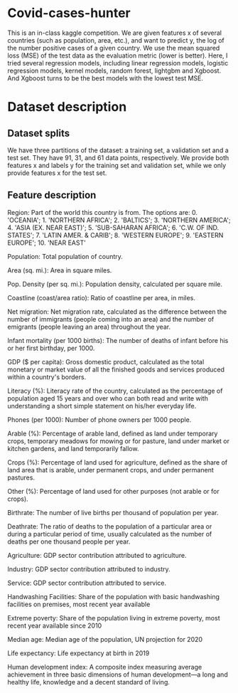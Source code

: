 # Covid-cases-hunter
This is an in-class kaggle competition. We are given features x of several countries (such as population, area, etc.), and want to predict y, the log of the number positive cases of a given country. We use the mean squared loss (MSE) of the test data as the evaluation metric (lower is better). Here, I tried several regression models, including linear regression models, logistic regression models, kernel models, random forest, lightgbm and Xgboost. And Xgboost turns to be the best models with the lowest test MSE.

# Dataset description
## Dataset splits
We have three partitions of the dataset: a training set, a validation set and a test set. They have 91, 31, and 61 data points, respectively. We provide both features x and labels y for the training set and validation set, while we only provide features x for the test set.

## Feature description
Region: Part of the world this country is from. The options are: 0. 'OCEANIA'; 1. 'NORTHERN AFRICA'; 2. 'BALTICS'; 3. 'NORTHERN AMERICA'; 4. 'ASIA (EX. NEAR EAST)'; 5. 'SUB-SAHARAN AFRICA'; 6. 'C.W. OF IND. STATES'; 7. 'LATIN AMER. & CARIB'; 8. 'WESTERN EUROPE'; 9. 'EASTERN EUROPE'; 10. 'NEAR EAST'

Population: Total population of country.

Area (sq. mi.): Area in square miles.

Pop. Density (per sq. mi.): Population density, calculated per square mile.

Coastline (coast/area ratio): Ratio of coastline per area, in miles.

Net migration: Net migration rate, calculated as the difference between the number of immigrants (people coming into an area) and the number of emigrants (people leaving an area) throughout the year.

Infant mortality (per 1000 births): The number of deaths of infant before his or her first birthday, per 1000.

GDP ($ per capita): Gross domestic product, calculated as the total monetary or market value of all the finished goods and services produced within a country's borders.

Literacy (%): Literacy rate of the country, calculated as the percentage of population aged 15 years and over who can both read and write with understanding a short simple statement on his/her everyday life.

Phones (per 1000): Number of phone owners per 1000 people.

Arable (%): Percentage of arable land, defined as land under temporary crops, temporary meadows for mowing or for pasture, land under market or kitchen gardens, and land temporarily fallow.

Crops (%): Percentage of land used for agriculture, defined as the share of land area that is arable, under permanent crops, and under permanent pastures.

Other (%): Percentage of land used for other purposes (not arable or for crops).

Birthrate: The number of live births per thousand of population per year.

Deathrate: The ratio of deaths to the population of a particular area or during a particular period of time, usually calculated as the number of deaths per one thousand people per year.

Agriculture: GDP sector contribution attributed to agriculture.

Industry: GDP sector contribution attributed to industry.

Service: GDP sector contribution attributed to service.

Handwashing Facilities: Share of the population with basic handwashing facilities on premises, most recent year available

Extreme poverty: Share of the population living in extreme poverty, most recent year available since 2010

Median age: Median age of the population, UN projection for 2020

Life expectancy: Life expectancy at birth in 2019

Human development index: A composite index measuring average achievement in three basic dimensions of human development—a long and healthy life, knowledge and a decent standard of living.
